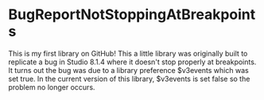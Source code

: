 # BugReportNotStoppingAtBreakpoints
This is my first library on GitHub!
This a little library was originally built to replicate a bug in Studio 8.1.4 where it doesn't stop properly at breakpoints.
It turns out the bug was due to a library preference $v3events which was set true.
In the current version of this library, $v3events is set false so the problem no longer occurs.
